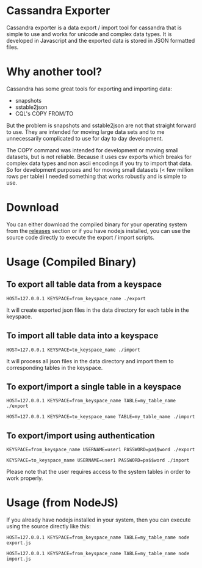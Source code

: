 # Cassandra Exporter

Cassandra exporter is a data export / import tool for cassandra that is simple to use and works for unicode and complex data types. It is developed in Javascript and the exported data is stored in JSON formatted files.

# Why another tool?

Cassandra has some great tools for exporting and importing data:

* snapshots
* sstable2json
* CQL's COPY FROM/TO

But the problem is snapshots and sstable2json are not that straight forward to use. They are intended for moving large data sets and to me unnecessarily complicated to use for day to day development.

The COPY command was intended for development or moving small datasets, but is not reliable. Because it uses csv exports which breaks for complex data types and non ascii encodings if you try to import that data. So for development purposes and for moving small datasets (< few million rows per table) I needed something that works robustly and is simple to use.

# Download

You can either download the compiled binary for your operating system from the [releases](https://github.com/masumsoft/cassandra-exporter/releases) section or if you have nodejs installed, you can use the source code directly to execute the export / import scripts.

# Usage (Compiled Binary)

## To export all table data from a keyspace

```
HOST=127.0.0.1 KEYSPACE=from_keyspace_name ./export
```

It will create exported json files in the data directory for each table in the keyspace.

## To import all table data into a keyspace

```
HOST=127.0.0.1 KEYSPACE=to_keyspace_name ./import
```

It will process all json files in the data directory and import them to corresponding tables in the keyspace.

## To export/import a single table in a keyspace

```
HOST=127.0.0.1 KEYSPACE=from_keyspace_name TABLE=my_table_name ./export

HOST=127.0.0.1 KEYSPACE=to_keyspace_name TABLE=my_table_name ./import
```

## To export/import using authentication

```
KEYSPACE=from_keyspace_name USERNAME=user1 PASSWORD=pa$$word ./export

KEYSPACE=to_keyspace_name USERNAME=user1 PASSWORD=pa$$word ./import
```

Please note that the user requires access to the system tables in order to work properly.


# Usage (from NodeJS)

If you already have nodejs installed in your system, then you can execute using the source directly like this:

```
HOST=127.0.0.1 KEYSPACE=from_keyspace_name TABLE=my_table_name node export.js

HOST=127.0.0.1 KEYSPACE=from_keyspace_name TABLE=my_table_name node import.js
```

